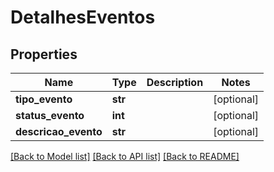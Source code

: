 # DetalhesEventos

## Properties
Name | Type | Description | Notes
------------ | ------------- | ------------- | -------------
**tipo_evento** | **str** |  | [optional] 
**status_evento** | **int** |  | [optional] 
**descricao_evento** | **str** |  | [optional] 

[[Back to Model list]](../README.md#documentation-for-models) [[Back to API list]](../README.md#documentation-for-api-endpoints) [[Back to README]](../README.md)


